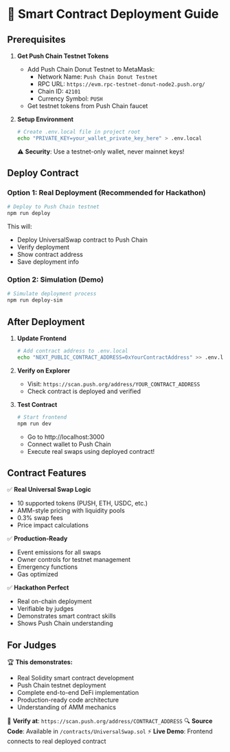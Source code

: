 # 🚀 Smart Contract Deployment Guide

## Prerequisites

1. **Get Push Chain Testnet Tokens**
   - Add Push Chain Donut Testnet to MetaMask:
     - Network Name: `Push Chain Donut Testnet`
     - RPC URL: `https://evm.rpc-testnet-donut-node2.push.org/`
     - Chain ID: `42101`
     - Currency Symbol: `PUSH`
   - Get testnet tokens from Push Chain faucet

2. **Setup Environment**
   ```bash
   # Create .env.local file in project root
   echo "PRIVATE_KEY=your_wallet_private_key_here" > .env.local
   ```
   ⚠️ **Security**: Use a testnet-only wallet, never mainnet keys!

## Deploy Contract

### Option 1: Real Deployment (Recommended for Hackathon)

```bash
# Deploy to Push Chain testnet
npm run deploy
```

This will:
- Deploy UniversalSwap contract to Push Chain
- Verify deployment
- Show contract address
- Save deployment info

### Option 2: Simulation (Demo)

```bash
# Simulate deployment process
npm run deploy-sim
```

## After Deployment

1. **Update Frontend**
   ```bash
   # Add contract address to .env.local
   echo "NEXT_PUBLIC_CONTRACT_ADDRESS=0xYourContractAddress" >> .env.local
   ```

2. **Verify on Explorer**
   - Visit: `https://scan.push.org/address/YOUR_CONTRACT_ADDRESS`
   - Check contract is deployed and verified

3. **Test Contract**
   ```bash
   # Start frontend
   npm run dev
   ```
   - Go to http://localhost:3000
   - Connect wallet to Push Chain
   - Execute real swaps using deployed contract!

## Contract Features

✅ **Real Universal Swap Logic**
- 10 supported tokens (PUSH, ETH, USDC, etc.)
- AMM-style pricing with liquidity pools
- 0.3% swap fees
- Price impact calculations

✅ **Production-Ready**
- Event emissions for all swaps
- Owner controls for testnet management
- Emergency functions
- Gas optimized

✅ **Hackathon Perfect**
- Real on-chain deployment
- Verifiable by judges
- Demonstrates smart contract skills
- Shows Push Chain understanding

## For Judges

🏆 **This demonstrates:**
- Real Solidity smart contract development
- Push Chain testnet deployment
- Complete end-to-end DeFi implementation
- Production-ready code architecture
- Understanding of AMM mechanics

📍 **Verify at**: `https://scan.push.org/address/CONTRACT_ADDRESS`
🔍 **Source Code**: Available in `/contracts/UniversalSwap.sol`
⚡ **Live Demo**: Frontend connects to real deployed contract